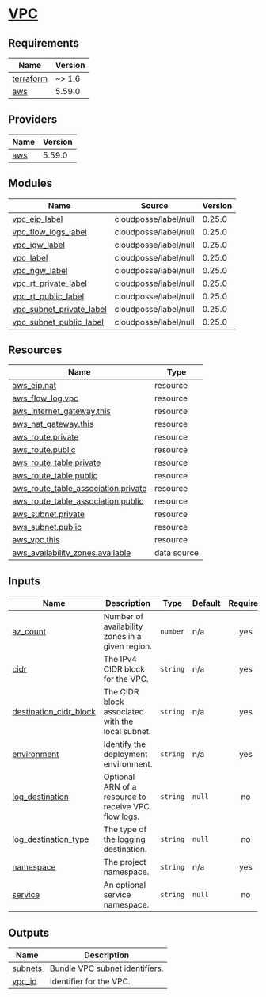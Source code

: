 # [VPC](https://docs.aws.amazon.com/vpc)

<!-- BEGIN_TF_DOCS -->
## Requirements

| Name | Version |
|------|---------|
| <a name="requirement_terraform"></a> [terraform](#requirement\_terraform) | ~> 1.6 |
| <a name="requirement_aws"></a> [aws](#requirement\_aws) | 5.59.0 |

## Providers

| Name | Version |
|------|---------|
| <a name="provider_aws"></a> [aws](#provider\_aws) | 5.59.0 |

## Modules

| Name | Source | Version |
|------|--------|---------|
| <a name="module_vpc_eip_label"></a> [vpc\_eip\_label](#module\_vpc\_eip\_label) | cloudposse/label/null | 0.25.0 |
| <a name="module_vpc_flow_logs_label"></a> [vpc\_flow\_logs\_label](#module\_vpc\_flow\_logs\_label) | cloudposse/label/null | 0.25.0 |
| <a name="module_vpc_igw_label"></a> [vpc\_igw\_label](#module\_vpc\_igw\_label) | cloudposse/label/null | 0.25.0 |
| <a name="module_vpc_label"></a> [vpc\_label](#module\_vpc\_label) | cloudposse/label/null | 0.25.0 |
| <a name="module_vpc_ngw_label"></a> [vpc\_ngw\_label](#module\_vpc\_ngw\_label) | cloudposse/label/null | 0.25.0 |
| <a name="module_vpc_rt_private_label"></a> [vpc\_rt\_private\_label](#module\_vpc\_rt\_private\_label) | cloudposse/label/null | 0.25.0 |
| <a name="module_vpc_rt_public_label"></a> [vpc\_rt\_public\_label](#module\_vpc\_rt\_public\_label) | cloudposse/label/null | 0.25.0 |
| <a name="module_vpc_subnet_private_label"></a> [vpc\_subnet\_private\_label](#module\_vpc\_subnet\_private\_label) | cloudposse/label/null | 0.25.0 |
| <a name="module_vpc_subnet_public_label"></a> [vpc\_subnet\_public\_label](#module\_vpc\_subnet\_public\_label) | cloudposse/label/null | 0.25.0 |

## Resources

| Name | Type |
|------|------|
| [aws_eip.nat](https://registry.terraform.io/providers/hashicorp/aws/5.59.0/docs/resources/eip) | resource |
| [aws_flow_log.vpc](https://registry.terraform.io/providers/hashicorp/aws/5.59.0/docs/resources/flow_log) | resource |
| [aws_internet_gateway.this](https://registry.terraform.io/providers/hashicorp/aws/5.59.0/docs/resources/internet_gateway) | resource |
| [aws_nat_gateway.this](https://registry.terraform.io/providers/hashicorp/aws/5.59.0/docs/resources/nat_gateway) | resource |
| [aws_route.private](https://registry.terraform.io/providers/hashicorp/aws/5.59.0/docs/resources/route) | resource |
| [aws_route.public](https://registry.terraform.io/providers/hashicorp/aws/5.59.0/docs/resources/route) | resource |
| [aws_route_table.private](https://registry.terraform.io/providers/hashicorp/aws/5.59.0/docs/resources/route_table) | resource |
| [aws_route_table.public](https://registry.terraform.io/providers/hashicorp/aws/5.59.0/docs/resources/route_table) | resource |
| [aws_route_table_association.private](https://registry.terraform.io/providers/hashicorp/aws/5.59.0/docs/resources/route_table_association) | resource |
| [aws_route_table_association.public](https://registry.terraform.io/providers/hashicorp/aws/5.59.0/docs/resources/route_table_association) | resource |
| [aws_subnet.private](https://registry.terraform.io/providers/hashicorp/aws/5.59.0/docs/resources/subnet) | resource |
| [aws_subnet.public](https://registry.terraform.io/providers/hashicorp/aws/5.59.0/docs/resources/subnet) | resource |
| [aws_vpc.this](https://registry.terraform.io/providers/hashicorp/aws/5.59.0/docs/resources/vpc) | resource |
| [aws_availability_zones.available](https://registry.terraform.io/providers/hashicorp/aws/5.59.0/docs/data-sources/availability_zones) | data source |

## Inputs

| Name | Description | Type | Default | Required |
|------|-------------|------|---------|:--------:|
| <a name="input_az_count"></a> [az\_count](#input\_az\_count) | Number of availability zones in a given region. | `number` | n/a | yes |
| <a name="input_cidr"></a> [cidr](#input\_cidr) | The IPv4 CIDR block for the VPC. | `string` | n/a | yes |
| <a name="input_destination_cidr_block"></a> [destination\_cidr\_block](#input\_destination\_cidr\_block) | The CIDR block associated with the local subnet. | `string` | n/a | yes |
| <a name="input_environment"></a> [environment](#input\_environment) | Identify the deployment environment. | `string` | n/a | yes |
| <a name="input_log_destination"></a> [log\_destination](#input\_log\_destination) | Optional ARN of a resource to receive VPC flow logs. | `string` | `null` | no |
| <a name="input_log_destination_type"></a> [log\_destination\_type](#input\_log\_destination\_type) | The type of the logging destination. | `string` | `null` | no |
| <a name="input_namespace"></a> [namespace](#input\_namespace) | The project namespace. | `string` | n/a | yes |
| <a name="input_service"></a> [service](#input\_service) | An optional service namespace. | `string` | `null` | no |

## Outputs

| Name | Description |
|------|-------------|
| <a name="output_subnets"></a> [subnets](#output\_subnets) | Bundle VPC subnet identifiers. |
| <a name="output_vpc_id"></a> [vpc\_id](#output\_vpc\_id) | Identifier for the VPC. |
<!-- END_TF_DOCS -->
